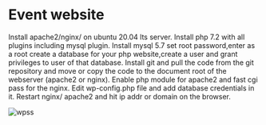 # Event website

Install apache2/nginx/ on ubuntu 20.04 lts server.
Install php 7.2 with all plugins including mysql plugin.
Install mysql 5.7 set root password,enter as a root create a database for your php website,create a user and grant privileges to user of that database.
Install git and pull the code from the git repository and move or copy the code to the document root of the webserver (apache2 or nginx). 
Enable php module for apache2 and fast cgi pass for the nginx. 
Edit wp-config.php file and add database credentials in it.
Restart nginx/ apache2 and hit ip addr or domain on the browser.

![wpss](https://user-images.githubusercontent.com/113520851/207797922-df825db9-3af9-48d8-9992-b1f3c5b39d5c.png)








